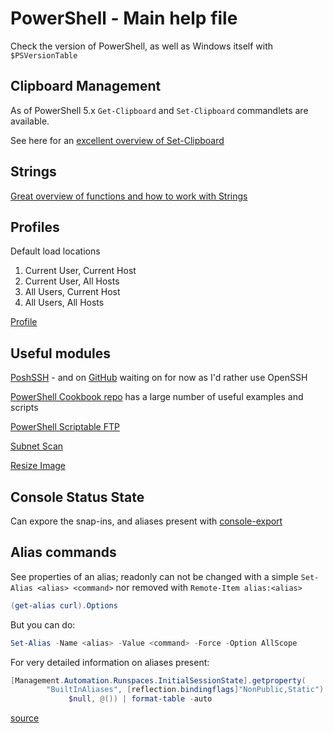 # PowerShell - Main help file

Check the version of PowerShell, as well as Windows itself with `$PSVersionTable`

## Clipboard Management

As of PowerShell 5.x `Get-Clipboard` and `Set-Clipboard` commandlets are available.

See here for an [excellent overview of Set-Clipboard](http://www.adminarsenal.com/powershell/set-clipboard/)

## Strings

[Great overview of functions and how to work with Strings](https://technet.microsoft.com/en-us/library/ee692804.aspx)

## Profiles

Default load locations

1. Current User, Current Host
2. Current User, All Hosts
3. All Users, Current Host
4. All Users, All Hosts

[Profile](https://technet.microsoft.com/en-us/library/hh847857.aspx)

## Useful modules

[PoshSSH](https://www.powershellgallery.com/packages/Posh-SSH/1.7.6) - and on [GitHub](https://github.com/darkoperator/Posh-SSH) waiting on for now as I'd rather use OpenSSH

[PowerShell Cookbook repo](https://www.powershellgallery.com/packages/PowerShellCookbook/1.3.6) has a large number of useful examples and scripts 

[PowerShell Scriptable FTP](https://gallery.technet.microsoft.com/scriptcenter/PowerShell-FTP-Client-db6fe0cb)

[Subnet Scan](https://gallery.technet.microsoft.com/scriptcenter/SubNet-Scan-dad0311f)

[Resize Image](https://gallery.technet.microsoft.com/scriptcenter/Resize-Image-File-f6dd4a56/view/Discussions#content)

## Console Status State

Can expore the snap-ins, and aliases present with [console-export](https://technet.microsoft.com/en-us/library/hh849706.aspx)

## Alias commands

See properties of an alias; readonly can not be changed with a simple `Set-Alias <alias> <command>` nor removed with `Remote-Item alias:<alias>`

```powershell
(get-alias curl).Options
```

But you can do:

```powershell
Set-Alias -Name <alias> -Value <command> -Force -Option AllScope
```

For very detailed information on aliases present:

```powershell
[Management.Automation.Runspaces.InitialSessionState].getproperty(
        "BuiltInAliases", [reflection.bindingflags]"NonPublic,Static").getvalue(
             $null, @()) | format-table -auto
```

[source](http://stackoverflow.com/questions/2770526/where-are-the-default-aliases-defined-in-powershell)
